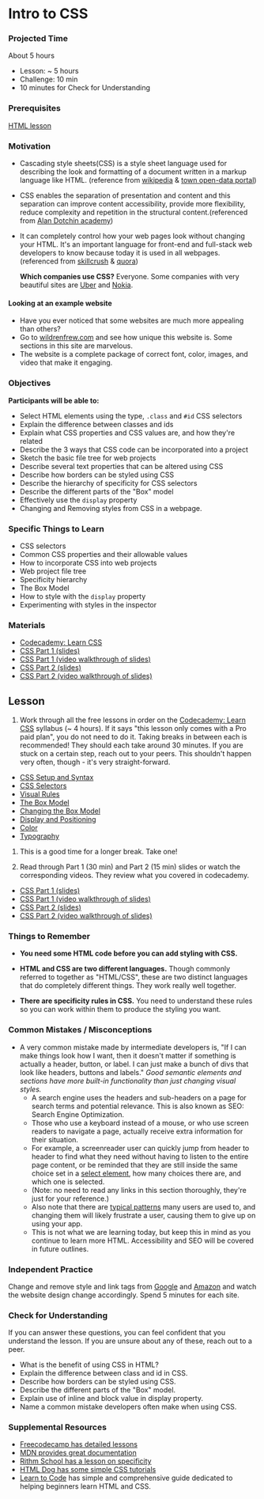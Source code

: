 # Intro to CSS

### Projected Time

About 5 hours

- Lesson: ~ 5 hours
- Challenge: 10 min
- 10 minutes for Check for Understanding

### Prerequisites

[HTML lesson](./html.md)

### Motivation

- Cascading style sheets(CSS) is a style sheet language used for describing the look and formatting of a document written in a markup language like HTML. (reference from [wikipedia](https://en.wikipedia.org/wiki/Cascading_Style_Sheets) & [town open-data portal](https://manualzz.com/doc/6479032/town-open-data-portal---dip%C3%B2sit-digital-de-la-ub))
- CSS enables the separation of presentation and content and this separation can improve content accessibility, provide more flexibility, reduce complexity and repetition in the structural content.(referenced from [Alan Dotchin academy](http://alandotchinacademy.com/content/technologies/css/index.html))
- It can completely control how your web pages look without changing your HTML. It's an important language for front-end and full-stack web developers to know because today it is used in all webpages.(referenced from [skillcrush](https://skillcrush.com/2017/02/27/front-end-back-end-full-stack/) & [quora](https://www.quora.com/What-are-the-important-concepts-in-CSS))

  **Which companies use CSS?** Everyone. Some companies with very beautiful sites are [Uber](https://www.uber.com) and [Nokia](https://www.nokia.com/).

#### Looking at an example website

- Have you ever noticed that some websites are much more appealing than others?
- Go to [wildrenfrew.com](https://wildrenfrew.com/) and see how unique this website is. Some sections in this site are marvelous.
- The website is a complete package of correct font, color, images, and video that make it engaging.

### Objectives

**Participants will be able to:**

- Select HTML elements using the type, `.class` and `#id` CSS selectors
- Explain the difference between classes and ids
- Explain what CSS properties and CSS values are, and how they're related
- Describe the 3 ways that CSS code can be incorporated into a project
- Sketch the basic file tree for web projects
- Describe several text properties that can be altered using CSS
- Describe how borders can be styled using CSS
- Describe the hierarchy of specificity for CSS selectors
- Describe the different parts of the "Box" model
- Effectively use the `display` property
- Changing and Removing styles from CSS in a webpage.

### Specific Things to Learn

- CSS selectors
- Common CSS properties and their allowable values
- How to incorporate CSS into web projects
- Web project file tree
- Specificity hierarchy
- The Box Model
- How to style with the `display` property
- Experimenting with styles in the inspector

### Materials
- [Codecademy: Learn CSS](https://www.codecademy.com/courses/learn-css/)
- [CSS Part 1 (slides)](https://docs.google.com/presentation/d/1p-IXWxo0NEbZbHQ_Mdoo-A9dlFXqfSPOfW6navfyeTI/edit?usp=sharing)
- [CSS Part 1 (video walkthrough of slides)](https://drive.google.com/file/d/1IyAozbB3BAuFXdAZH1tu0kr-eL3El0Cn/view)
- [CSS Part 2 (slides)](https://docs.google.com/presentation/d/1r0e--y5dWWvAY1TmBYMfln91g9_WTy4yoKBJCVx-M18/edit?usp=sharing)
- [CSS Part 2 (video walkthrough of slides)](https://drive.google.com/file/d/1KTJgJEZfJnBPNALcSe7zQb8Q87f7lfB9/view)


## Lesson

1. Work through all the free lessons in order on the [Codecademy: Learn CSS](https://www.codecademy.com/courses/learn-css/) syllabus (~ 4 hours). If it says "this lesson only comes with a Pro paid plan", you do not need to do it. Taking breaks in between each is recommended! They should each take around 30 minutes. If you are stuck on a certain step, reach out to your peers. This shouldn't happen very often, though - it's very straight-forward.
  - [CSS Setup and Syntax](https://www.codecademy.com/courses/learn-css/lessons/learn-css-setup-and-syntax/)
  - [CSS Selectors](https://www.codecademy.com/courses/learn-css/lessons/learn-css-selectors/)
  - [Visual Rules](https://www.codecademy.com/courses/learn-css/lessons/css-visual-rules/)
  - [The Box Model](https://www.codecademy.com/courses/learn-css/lessons/box-model-intro/)
  - [Changing the Box Model](https://www.codecademy.com/courses/learn-css/lessons/box-model-new/)
  - [Display and Positioning](https://www.codecademy.com/courses/learn-css/lessons/css-display-positioning/)
  - [Color](https://www.codecademy.com/courses/learn-css/lessons/color/resume)
  - [Typography](https://www.codecademy.com/courses/learn-css/lessons/css-typography/)

1. This is a good time for a longer break. Take one!

1. Read through Part 1 (30 min) and Part 2 (15 min) slides or watch the corresponding videos.  They review what you covered in codecademy.  

  - [CSS Part 1 (slides)](https://docs.google.com/presentation/d/1p-IXWxo0NEbZbHQ_Mdoo-A9dlFXqfSPOfW6navfyeTI/edit?usp=sharing)
  - [CSS Part 1 (video walkthrough of slides)](https://drive.google.com/file/d/1IyAozbB3BAuFXdAZH1tu0kr-eL3El0Cn/view)
  - [CSS Part 2 (slides)](https://docs.google.com/presentation/d/1r0e--y5dWWvAY1TmBYMfln91g9_WTy4yoKBJCVx-M18/edit?usp=sharing)
  - [CSS Part 2 (video walkthrough of slides)](https://drive.google.com/file/d/1KTJgJEZfJnBPNALcSe7zQb8Q87f7lfB9/view)


### Things to Remember

- **You need some HTML code before you can add styling with CSS.**

- **HTML and CSS are two different languages.** Though commonly referred to together as "HTML/CSS", these are two distinct languages that do completely different things. They work really well together.

- **There are specificity rules in CSS.** You need to understand these rules so you can work within them to produce the styling you want.

### Common Mistakes / Misconceptions
- A very common mistake made by intermediate developers is, "If I can make things look how I want, then it doesn't matter if something is actually a header, button, or label. I can just make a bunch of divs that look like headers, buttons and labels." *Good semantic elements and sections have more built-in functionality than just changing visual styles.*
  - A search engine uses the headers and sub-headers on a page for search terms and potential relevance.  This is also known as SEO: Search Engine Optimization.
  - Those who use a keyboard instead of a mouse, or who use screen readers to navigate a page, actually receive extra information for their situation.  
  - For example, a screenreader user can quickly jump from header to header to find what they need without having to listen to the entire page content, or be reminded that they are still inside the same choice set in a [select element](https://developer.mozilla.org/en-US/docs/Web/HTML/Element/select), how many choices there are, and which one is selected.
  - (Note: no need to read any links in this section thoroughly, they're just for your reference.)
  - Also note that there are [typical patterns](https://webaim.org/techniques/keyboard/#testing) many users are used to, and changing them will likely frustrate a user, causing them to give up on using your app.
  - This is not what we are learning today, but keep this in mind as you continue to learn more HTML.  Accessibility and SEO will be covered in future outlines.

### Independent Practice

Change and remove style and link tags from [Google](https://www.google.com/) and [Amazon](https://www.amazon.in/) and watch the website design change accordingly. Spend 5 minutes for each site.

### Check for Understanding

If you can answer these questions, you can feel confident that you understand the lesson.  If you are unsure about any of these, reach out to a peer.
- What is the benefit of using CSS in HTML?
- Explain the difference between class and id in CSS.
- Describe how borders can be styled using CSS.
- Describe the different parts of the "Box" model.
- Explain use of inline and block value in display property.
- Name a common mistake developers often make when using CSS.

### Supplemental Resources

- [Freecodecamp has detailed lessons](https://learn.freecodecamp.org/responsive-web-design/basic-css/)
- [MDN provides great documentation](https://developer.mozilla.org/en-US/docs/Web/CSS)
- [Rithm School has a lesson on specificity](https://www.rithmschool.com/courses/html-css-fundamentals/specificity)
- [HTML Dog has some simple CSS tutorials](http://www.htmldog.com/guides/css/)
- [Learn to Code](https://learn.shayhowe.com/html-css/) has simple and comprehensive guide dedicated to helping beginners learn HTML and CSS.
